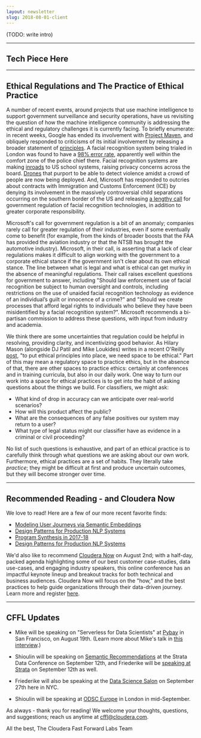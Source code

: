 ```yaml
---
layout: newsletter
slug: 2018-08-01-client
---
```


(TODO: write intro)

---

## Tech Piece Here

---

## Ethical Regulations and The Practice of Ethical Practice

A number of recent events, around projects that use machine intelligence to support government surveillance and security operations, have us revisiting the question of how the machine intelligence community is addressing the ethical and regulatory challenges it is currently facing. To briefly enumerate: in recent weeks, Google has ended its involvement with [Project Maven](https://gizmodo.com/google-plans-not-to-renew-its-contract-for-project-mave-1826488620), and obliquely responded to criticisms of its initial involvement by releasing a broader statement of [principles](https://www.blog.google/technology/ai/ai-principles/). A facial recognition system being trialed in London was found to have a [98% error rate](https://www.theverge.com/2018/7/5/17535814/uk-face-recognition-police-london-accuracy-completely-comfortable), apparently well within the comfort zone of the police chief there. Facial recognition systems are making [inroads](https://www.axios.com/facial-recognition-debate-coming-to-schools-nationwide-28d0ae08-567f-4c92-95e0-8cbc5a2329ec.html) to US school systems, raising privacy concerns across the board.  [Drones](https://www.theverge.com/2018/6/6/17433482/ai-automated-surveillance-drones-spot-violent-behavior-crowds) that purport to be able to detect violence amidst a crowd of people are now being deployed. And, Microsoft has responded to outcries about contracts with Immigration and Customs Enforcement (ICE) by denying its involvement in the massively controversial child separations occurring on the southern border of the US and releasing [a lengthy call](https://blogs.microsoft.com/on-the-issues/2018/07/13/facial-recognition-technology-the-need-for-public-regulation-and-corporate-responsibility/) for government regulation of facial recognition technologies, in addition to greater corporate responsibility.    

Microsoft's call for government regulation is a bit of an anomaly; companies rarely call for greater regulation of their industries, even if some eventually come to benefit (for example, from the kinds of broader boosts that the FAA has provided the aviation industry or that the NTSB has brought the automotive industry). Microsoft, in their call, is asserting that a lack of clear regulations makes it difficult to align working with the government to a corporate ethical stance if the government isn't clear about its own ethical stance. The line between what is legal and what is ethical can get murky in the absence of meaningful regulations. Their call raises excellent questions for government to answer, including "Should law enforcement use of facial recognition be subject to human oversight and controls, including restrictions on the use of unaided facial recognition technology as evidence of an individual’s guilt or innocence of a crime?" and "Should we create processes that afford legal rights to individuals who believe they have been misidentified by a facial recognition system?". Microsoft recommends a bi-partisan commission to address these questions, with input from industry and academia. 

We think there are some uncertainties that regulation could be helpful in resolving, providing clarity, and incentivizing good behavior. As Hilary Mason (alongside DJ Patil and Mike Loukides) writes in a recent O'Reilly [post](https://www.oreilly.com/ideas/doing-good-data-science), "to put ethical principles into place, we need space to be ethical." Part of this may mean a regulatory space to practice ethics, but in the absence of that, there are other spaces to practice ethics: certainly at conferences and in training curricula, but also in our daily work. One way to turn our work into a space for ethical practices is to get into the habit of asking questions about the things we build. For classifiers, we might ask: 
 - What kind of drop in accuracy can we anticipate over real-world scenarios?
 - How will this product affect the public?
 - What are the consequences of any false positives our system may return to a user?
 - What type of legal status might our classifier have as evidence in a criminal or civil proceeding?
 
No list of such questions is exhaustive, and part of an ethical practice is to carefully think through what questions we are asking about our own work. Furthermore, ethical practices are a set of habits. They literally take _practice_; they might be difficult at first and produce uncertain outcomes, but they will become stronger over time.  

---

## Recommended Reading - and Cloudera Now

We love to read! Here are a few of our more recent favorite finds:
* [Modeling User Journeys via Semantic Embeddings](https://codeascraft.com/2018/07/12/modeling-user-journey-via-semantic-embeddings/)
* [Design Patterns for Production NLP Systems](http://deliprao.com/archives/294)
* [Program Synthesis in 2017-18](https://alexpolozov.com/blog/program-synthesis-2018/)
* [Design Patterns for Production NLP Systems](http://deliprao.com/archives/294)

We'd also like to recommend [Cloudera Now](https://www.cloudera.com/more/events/cloudera-now.html) on August 2nd; with a half-day, packed agenda highlighting some of our best customer case-studies, data use-cases, and engaging industry speakers, this online conference has an impactful keynote lineup and breakout tracks for both technical and business audiences. Cloudera Now will focus on the "how," and the best practices to help guide organizations through their data-driven journey. Learn more and register [here](https://www.cloudera.com/more/events/cloudera-now.html?utm_medium=email&utm_source=organicsdr&utm_campaign=other&src=sdr&cid=70134000001T2ub&utm_content=Cloudera%20NOW_Organic_AMER_Webinar_2018-08-02).

---

## CFFL Updates

* Mike will be speaking on "Serverless for Data Scientists" at [Pybay](https://pybay.com/) in San Francisco, on August 19th. (Learn more about Mike's talk in [this interview](https://medium.com/pybay/meet-mike-lee-williams-serverless-and-its-relevance-for-data-scientists-ba5a6cd0862e).)

* Shioulin will be speaking on [Semantic Recommendations](https://conferences.oreilly.com/strata/strata-ny/public/schedule/detail/69260) at the Strata Data Conference on September 12th, and Friederike will be [speaking at Strata](https://conferences.oreilly.com/strata/strata-ny/public/schedule/detail/69365) on September 12th as well.

* Friederike will also be speaking at the [Data Science Salon](https://www.eventbrite.com/e/data-science-salon-nyc-tickets-40072527007) on September 27th here in NYC.

* Shioulin will be speaking at [ODSC Europe](https://odsc.com/london) in London in mid-September.

As always - thank you for reading!  We welcome your thoughts, questions, and suggestions; reach us anytime at cffl@cloudera.com.

All the best,
The Cloudera Fast Forward Labs Team
